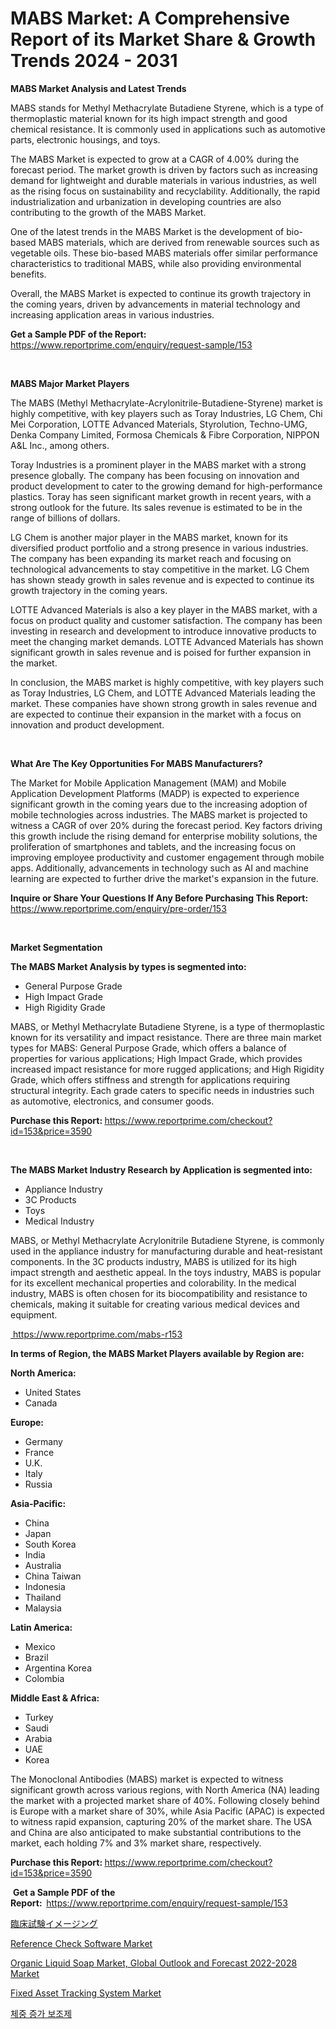 <p><h1>MABS Market: A Comprehensive Report of its Market Share & Growth Trends 2024 - 2031</h1></p><p><strong>MABS Market Analysis and Latest Trends</strong></p>
<p><p>MABS stands for Methyl Methacrylate Butadiene Styrene, which is a type of thermoplastic material known for its high impact strength and good chemical resistance. It is commonly used in applications such as automotive parts, electronic housings, and toys.</p><p>The MABS Market is expected to grow at a CAGR of 4.00% during the forecast period. The market growth is driven by factors such as increasing demand for lightweight and durable materials in various industries, as well as the rising focus on sustainability and recyclability. Additionally, the rapid industrialization and urbanization in developing countries are also contributing to the growth of the MABS Market.</p><p>One of the latest trends in the MABS Market is the development of bio-based MABS materials, which are derived from renewable sources such as vegetable oils. These bio-based MABS materials offer similar performance characteristics to traditional MABS, while also providing environmental benefits.</p><p>Overall, the MABS Market is expected to continue its growth trajectory in the coming years, driven by advancements in material technology and increasing application areas in various industries.</p></p>
<p><strong>Get a Sample PDF of the Report:&nbsp;</strong> <a href="https://www.reportprime.com/enquiry/request-sample/153">https://www.reportprime.com/enquiry/request-sample/153</a></p>
<p>&nbsp;</p>
<p><strong>MABS Major Market Players</strong></p>
<p><p>The MABS (Methyl Methacrylate-Acrylonitrile-Butadiene-Styrene) market is highly competitive, with key players such as Toray Industries, LG Chem, Chi Mei Corporation, LOTTE Advanced Materials, Styrolution, Techno-UMG, Denka Company Limited, Formosa Chemicals & Fibre Corporation, NIPPON A&L Inc., among others.</p><p>Toray Industries is a prominent player in the MABS market with a strong presence globally. The company has been focusing on innovation and product development to cater to the growing demand for high-performance plastics. Toray has seen significant market growth in recent years, with a strong outlook for the future. Its sales revenue is estimated to be in the range of billions of dollars.</p><p>LG Chem is another major player in the MABS market, known for its diversified product portfolio and a strong presence in various industries. The company has been expanding its market reach and focusing on technological advancements to stay competitive in the market. LG Chem has shown steady growth in sales revenue and is expected to continue its growth trajectory in the coming years.</p><p>LOTTE Advanced Materials is also a key player in the MABS market, with a focus on product quality and customer satisfaction. The company has been investing in research and development to introduce innovative products to meet the changing market demands. LOTTE Advanced Materials has shown significant growth in sales revenue and is poised for further expansion in the market.</p><p>In conclusion, the MABS market is highly competitive, with key players such as Toray Industries, LG Chem, and LOTTE Advanced Materials leading the market. These companies have shown strong growth in sales revenue and are expected to continue their expansion in the market with a focus on innovation and product development.</p></p>
<p>&nbsp;</p>
<p><strong>What Are The Key Opportunities For MABS Manufacturers?</strong></p>
<p><p>The Market for Mobile Application Management (MAM) and Mobile Application Development Platforms (MADP) is expected to experience significant growth in the coming years due to the increasing adoption of mobile technologies across industries. The MABS market is projected to witness a CAGR of over 20% during the forecast period. Key factors driving this growth include the rising demand for enterprise mobility solutions, the proliferation of smartphones and tablets, and the increasing focus on improving employee productivity and customer engagement through mobile apps. Additionally, advancements in technology such as AI and machine learning are expected to further drive the market's expansion in the future.</p></p>
<p><strong>Inquire or Share Your Questions If Any Before Purchasing This Report:</strong> <a href="https://www.reportprime.com/enquiry/pre-order/153">https://www.reportprime.com/enquiry/pre-order/153</a></p>
<p>&nbsp;</p>
<p><strong>Market Segmentation</strong></p>
<p><strong>The MABS Market Analysis by types is segmented into:</strong></p>
<p><ul><li>General Purpose Grade</li><li>High Impact Grade</li><li>High Rigidity Grade</li></ul></p>
<p><p>MABS, or Methyl Methacrylate Butadiene Styrene, is a type of thermoplastic known for its versatility and impact resistance. There are three main market types for MABS: General Purpose Grade, which offers a balance of properties for various applications; High Impact Grade, which provides increased impact resistance for more rugged applications; and High Rigidity Grade, which offers stiffness and strength for applications requiring structural integrity. Each grade caters to specific needs in industries such as automotive, electronics, and consumer goods.</p></p>
<p><strong>Purchase this Report:&nbsp;</strong><a href="https://www.reportprime.com/checkout?id=153&price=3590">https://www.reportprime.com/checkout?id=153&price=3590</a></p>
<p>&nbsp;</p>
<p><strong>The MABS Market Industry Research by Application is segmented into:</strong></p>
<p><ul><li>Appliance Industry</li><li>3C Products</li><li>Toys</li><li>Medical Industry</li></ul></p>
<p><p>MABS, or Methyl Methacrylate Acrylonitrile Butadiene Styrene, is commonly used in the appliance industry for manufacturing durable and heat-resistant components. In the 3C products industry, MABS is utilized for its high impact strength and aesthetic appeal. In the toys industry, MABS is popular for its excellent mechanical properties and colorability. In the medical industry, MABS is often chosen for its biocompatibility and resistance to chemicals, making it suitable for creating various medical devices and equipment.</p></p>
<p><a href="https://www.reportprime.com/mabs-r153">&nbsp;https://www.reportprime.com/mabs-r153</a></p>
<p><strong>In terms of Region, the MABS Market Players available by Region are:</strong></p>
<p>
    <p> <strong> North America: </strong>
        <ul>
            <li>United States</li>
            <li>Canada</li>
        </ul>
        </p> 
    <p> <strong> Europe: </strong>
        <ul>
            <li>Germany</li>
            <li>France</li>
            <li>U.K.</li>
            <li>Italy</li>
            <li>Russia</li>
        </ul>
        </p> 
    <p> <strong> Asia-Pacific: </strong>
        <ul>
            <li>China</li>
            <li>Japan</li>
            <li>South Korea</li>
            <li>India</li>
            <li>Australia</li>
            <li>China Taiwan</li>
            <li>Indonesia</li>
            <li>Thailand</li>
            <li>Malaysia</li>
        </ul>
        </p> 
    <p> <strong> Latin America: </strong>
        <ul>
            <li>Mexico</li>
            <li>Brazil</li>
            <li>Argentina Korea</li>
            <li>Colombia</li>
        </ul>
        </p> 
    <p> <strong> Middle East & Africa: </strong>
        <ul>
            <li>Turkey</li>
            <li>Saudi</li>
            <li>Arabia</li>
            <li>UAE</li>
            <li>Korea</li>
        </ul>
    </p>
    </p>
<p><p>The Monoclonal Antibodies (MABS) market is expected to witness significant growth across various regions, with North America (NA) leading the market with a projected market share of 40%. Following closely behind is Europe with a market share of 30%, while Asia Pacific (APAC) is expected to witness rapid expansion, capturing 20% of the market share. The USA and China are also anticipated to make substantial contributions to the market, each holding 7% and 3% market share, respectively.</p></p>
<p><strong>Purchase this Report: </strong><a href="https://www.reportprime.com/checkout?id=153&price=3590">https://www.reportprime.com/checkout?id=153&price=3590</a></p>
<p>&nbsp;<strong>Get a Sample PDF of the Report:&nbsp;&nbsp;</strong><a href="https://www.reportprime.com/enquiry/request-sample/153">https://www.reportprime.com/enquiry/request-sample/153</a></p>
<p><strong></strong></p>
<p><p><a href="https://medium.com/@davidppaulsen4320/2024%E5%B9%B4%E3%81%8B%E3%82%892031%E5%B9%B4%E3%81%BE%E3%81%A7%E3%81%AE%E8%87%A8%E5%BA%8A%E8%A9%A6%E9%A8%93%E7%94%BB%E5%83%8F%E5%B8%82%E5%A0%B4%E3%81%AE%E6%96%B0%E8%88%88%E3%83%88%E3%83%AC%E3%83%B3%E3%83%89%E3%81%A8%E5%B0%86%E6%9D%A5%E3%81%AE%E5%B1%95%E6%9C%9B-dbd1b247429e">臨床試験イメージング</a></p><p><a href="https://www.linkedin.com/pulse/reference-check-software-market-size-amp-share-analysis-growth-1vcde">Reference Check Software Market</a></p><p><a href="https://medium.com/@diengw5_68119/organic-liquid-soap-market-global-outlook-and-forecast-2022-2028-market-forecasts-market-trends-cdb134ddbc2f">Organic Liquid Soap Market, Global Outlook and Forecast 2022-2028 Market</a></p><p><a href="https://issuu.com/reportprime-2/docs/fixed-asset-tracking-system-market-size-2030.pptx">Fixed Asset Tracking System Market</a></p><p><a href="https://medium.com/@hulk678678/%EC%B2%B4%EC%A4%91%EC%A6%9D%EA%B0%80-%EB%B3%B4%EC%B6%A9%EC%A0%9C-%EC%8B%9C%EC%9E%A5-%EC%A1%B0%EC%82%AC-%EB%B0%8F-%EC%82%B0%EC%97%85-%EC%A7%84%ED%99%94-%EA%B7%B8%EB%A6%AC%EA%B3%A0-2031%EB%85%84%EA%B9%8C%EC%A7%80%EC%9D%98-%EC%98%88%EC%B8%A1-bc2a5f253a83">체중 증가 보조제</a></p></p>
